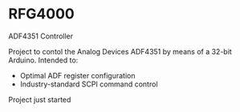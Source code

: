 # RFG4000
ADF4351 Controller

Project to contol the Analog Devices ADF4351 by means of a 32-bit Arduino.
Intended to:
- Optimal ADF register configuration
- Industry-standard SCPI command control

Project just started
